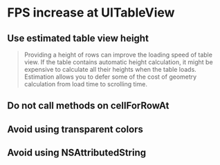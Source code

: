 # FPS increase at UITableView

## Use estimated table view height
> Providing a height of rows can improve the loading speed of table view. If the table contains automatic height calculation, it might be expensive to calculate all their heights when the table loads. Estimation allows you to defer some of the cost of geometry calculation from load time to scrolling time.

## Do not call methods on cellForRowAt

## Avoid using transparent colors

## Avoid using NSAttributedString
